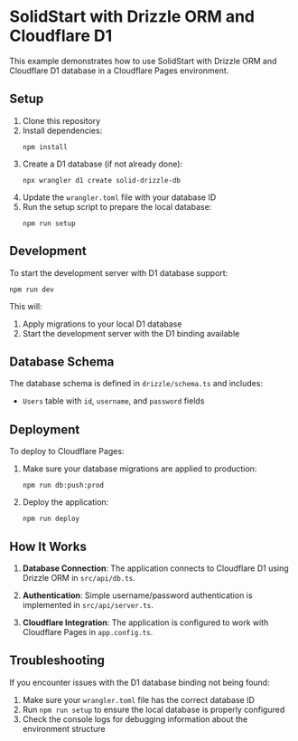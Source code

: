 # SolidStart with Drizzle ORM and Cloudflare D1

This example demonstrates how to use SolidStart with Drizzle ORM and Cloudflare D1 database in a Cloudflare Pages environment.

## Setup

1. Clone this repository
2. Install dependencies:
   ```
   npm install
   ```
3. Create a D1 database (if not already done):
   ```
   npx wrangler d1 create solid-drizzle-db
   ```
4. Update the `wrangler.toml` file with your database ID
5. Run the setup script to prepare the local database:
   ```
   npm run setup
   ```

## Development

To start the development server with D1 database support:

```
npm run dev
```

This will:
1. Apply migrations to your local D1 database
2. Start the development server with the D1 binding available

## Database Schema

The database schema is defined in `drizzle/schema.ts` and includes:

- `Users` table with `id`, `username`, and `password` fields

## Deployment

To deploy to Cloudflare Pages:

1. Make sure your database migrations are applied to production:
   ```
   npm run db:push:prod
   ```

2. Deploy the application:
   ```
   npm run deploy
   ```

## How It Works

1. **Database Connection**: The application connects to Cloudflare D1 using Drizzle ORM in `src/api/db.ts`.

2. **Authentication**: Simple username/password authentication is implemented in `src/api/server.ts`.

3. **Cloudflare Integration**: The application is configured to work with Cloudflare Pages in `app.config.ts`.

## Troubleshooting

If you encounter issues with the D1 database binding not being found:

1. Make sure your `wrangler.toml` file has the correct database ID
2. Run `npm run setup` to ensure the local database is properly configured
3. Check the console logs for debugging information about the environment structure

